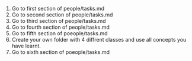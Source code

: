 1. Go to first section of people/tasks.md
2. Go to second section of people/tasks.md
3. Go to third section of people/tasks.md
4. Go to fourth section of people/tasks.md
5. Go to fifth section of poeople/tasks.md
6. Create your own folder with 4 diffrent classes and use all concepts you have learnt.
7. Go to sixth section of poeople/tasks.md

